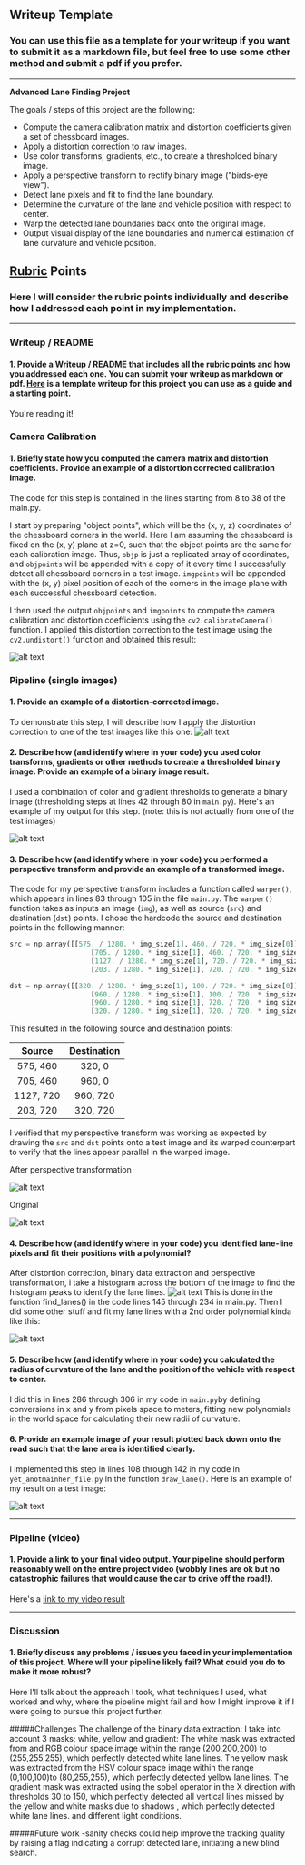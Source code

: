 ## Writeup Template

### You can use this file as a template for your writeup if you want to submit it as a markdown file, but feel free to use some other method and submit a pdf if you prefer.

---

**Advanced Lane Finding Project**

The goals / steps of this project are the following:

* Compute the camera calibration matrix and distortion coefficients given a set of chessboard images.
* Apply a distortion correction to raw images.
* Use color transforms, gradients, etc., to create a thresholded binary image.
* Apply a perspective transform to rectify binary image ("birds-eye view").
* Detect lane pixels and fit to find the lane boundary.
* Determine the curvature of the lane and vehicle position with respect to center.
* Warp the detected lane boundaries back onto the original image.
* Output visual display of the lane boundaries and numerical estimation of lane curvature and vehicle position.

[//]: # (Image References)

[image1]: ./examples/undistort_output.png "Undistorted"
[image2]: ./output_images/undistorted_images/Figure_1.png "Undistorted image"
[image3]: ./output_images/binary/Figure_1.png "Binary Example"
[image4]: ./output_images/perspective_transform/Figure_1.png "perspective transform"
[image4-1]: ./output_images/Unperspective/Figure_1.png "original"
[image5-1]: ./output_images/histogram/histogram_1.png "histogram"
[image5]: ./examples/color_fit_lines.jpg "Fit Visual"
[image6]: ./output_images/video.png "Output"
[video1]: ./project_video.mp4 "Video"

## [Rubric](https://review.udacity.com/#!/rubrics/571/view) Points

### Here I will consider the rubric points individually and describe how I addressed each point in my implementation.  

---

### Writeup / README

#### 1. Provide a Writeup / README that includes all the rubric points and how you addressed each one.  You can submit your writeup as markdown or pdf.  [Here](https://github.com/udacity/CarND-Advanced-Lane-Lines/blob/master/writeup_template.md) is a template writeup for this project you can use as a guide and a starting point.  

You're reading it!

### Camera Calibration

#### 1. Briefly state how you computed the camera matrix and distortion coefficients. Provide an example of a distortion corrected calibration image.

The code for this step is contained in the lines starting from 8 to 38 of the main.py.

I start by preparing "object points", which will be the (x, y, z) coordinates of the chessboard corners in the world. Here I am assuming the chessboard is fixed on the (x, y) plane at z=0, such that the object points are the same for each calibration image.  Thus, `objp` is just a replicated array of coordinates, and `objpoints` will be appended with a copy of it every time I successfully detect all chessboard corners in a test image.  `imgpoints` will be appended with the (x, y) pixel position of each of the corners in the image plane with each successful chessboard detection.  

I then used the output `objpoints` and `imgpoints` to compute the camera calibration and distortion coefficients using the `cv2.calibrateCamera()` function.  I applied this distortion correction to the test image using the `cv2.undistort()` function and obtained this result: 

![alt text][image1]

### Pipeline (single images)

#### 1. Provide an example of a distortion-corrected image.

To demonstrate this step, I will describe how I apply the distortion correction to one of the test images like this one:
![alt text][image2]

#### 2. Describe how (and identify where in your code) you used color transforms, gradients or other methods to create a thresholded binary image.  Provide an example of a binary image result.

I used a combination of color and gradient thresholds to generate a binary image (thresholding steps at lines 42 through 80 in `main.py`).  Here's an example of my output for this step.  (note: this is not actually from one of the test images)

![alt text][image3]

#### 3. Describe how (and identify where in your code) you performed a perspective transform and provide an example of a transformed image.

The code for my perspective transform includes a function called `warper()`, which appears in lines 83 through 105 in the file `main.py`.  The `warper()` function takes as inputs an image (`img`), as well as source (`src`) and destination (`dst`) points.  I chose the hardcode the source and destination points in the following manner:

```python
src = np.array([[575. / 1280. * img_size[1], 460. / 720. * img_size[0]],
                    [705. / 1280. * img_size[1], 460. / 720. * img_size[0]],
                    [1127. / 1280. * img_size[1], 720. / 720. * img_size[0]],
                    [203. / 1280. * img_size[1], 720. / 720. * img_size[0]]], np.float32)

dst = np.array([[320. / 1280. * img_size[1], 100. / 720. * img_size[0]],
                    [960. / 1280. * img_size[1], 100. / 720. * img_size[0]],
                    [960. / 1280. * img_size[1], 720. / 720. * img_size[0]],
                    [320. / 1280. * img_size[1], 720. / 720. * img_size[0]]], np.float32)

```

This resulted in the following source and destination points:

| Source        | Destination   | 
|:-------------:|:-------------:| 
| 575, 460      | 320, 0        | 
| 705, 460      | 960, 0       |
| 1127, 720     | 960, 720      |
| 203, 720      | 320, 720        |

I verified that my perspective transform was working as expected by drawing the `src` and `dst` points onto a test image and its warped counterpart to verify that the lines appear parallel in the warped image.

After perspective transformation 

![alt text][image4] 

Original 

![alt text][image4-1]

#### 4. Describe how (and identify where in your code) you identified lane-line pixels and fit their positions with a polynomial?

After distortion correction, binary data extraction and perspective transformation, i take a histogram across the bottom of the image to find the histogram peaks to identify the lane lines.
![alt text][image5-1]
This is done in the function find_lanes() in the code lines 145 through 234 in main.py.
Then I did some other stuff and fit my lane lines with a 2nd order polynomial kinda like this:

![alt text][image5]

#### 5. Describe how (and identify where in your code) you calculated the radius of curvature of the lane and the position of the vehicle with respect to center.

I did this in lines 286 through 306 in my code in `main.py`by defining conversions in x and y from pixels space to meters, fitting new polynomials in the world space for calculating their new radii of curvature.

#### 6. Provide an example image of your result plotted back down onto the road such that the lane area is identified clearly.

I implemented this step in lines 108 through 142 in my code in `yet_anotmainher_file.py` in the function `draw_lane()`.  Here is an example of my result on a test image:

![alt text][image6]

---

### Pipeline (video)

#### 1. Provide a link to your final video output.  Your pipeline should perform reasonably well on the entire project video (wobbly lines are ok but no catastrophic failures that would cause the car to drive off the road!).

Here's a [link to my video result](./project_video_lanes.mp4)

---

### Discussion

#### 1. Briefly discuss any problems / issues you faced in your implementation of this project.  Where will your pipeline likely fail?  What could you do to make it more robust?

Here I'll talk about the approach I took, what techniques I used, what worked and why, where the pipeline might fail and how I might improve it if I were going to pursue this project further.  

#####Challenges
The challenge of the binary data extraction: I take into account 3 masks; white, yellow and gradient:
The white mask was extracted from and RGB colour space image within the range (200,200,200) to (255,255,255), which perfectly detected white lane lines.
The yellow mask was extracted from the HSV colour space image within the range (0,100,100)to (80,255,255), which perfectly detected yellow lane lines.
The gradient mask was extracted using the sobel operator in the X direction with thresholds 30 to 150, which perfectly detected all vertical lines missed by the yellow and white masks due to shadows , which perfectly detected white lane lines. and different light conditions.

#####Future work
-sanity checks could help improve the tracking quality by raising a flag indicating a corrupt detected lane, initiating a new blind search.





